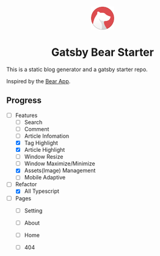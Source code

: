 <p align="center">
  <a href="https://www.gatsbyjs.org">
    <img alt="Gatsby" src="./src/assets/bear-logo.svg" width="60" />
  </a>
</p>
<h1 align="center">
  Gatsby Bear Starter
</h1>

This is a static blog generator and a gatsby starter repo.

Inspired by the [Bear App](https://bear.app/).

## Progress

- [ ] Features
  - [ ] Search
  - [ ] Comment
  - [ ] Article Infomation
  - [x] Tag Highlight
  - [x] Article Highlight
  - [ ] Window Resize
  - [ ] Window Maximize/Minimize
  - [x] Assets(Image) Management
  - [ ] Mobile Adaptive
- [ ] Refactor
  - [x] All Typescript
- [ ] Pages
  - [ ] Setting
  - [ ] About
  - [ ] Home
  - [ ] 404

